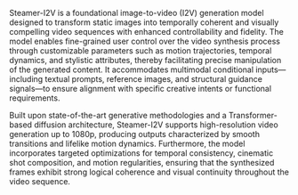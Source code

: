 Steamer-I2V is a foundational image-to-video (I2V) generation model designed to transform static images into temporally coherent and visually compelling video sequences with enhanced controllability and fidelity. The model enables fine-grained user control over the video synthesis process through customizable parameters such as motion trajectories, temporal dynamics, and stylistic attributes, thereby facilitating precise manipulation of the generated content. It accommodates multimodal conditional inputs—including textual prompts, reference images, and structural guidance signals—to ensure alignment with specific creative intents or functional requirements.

Built upon state-of-the-art generative methodologies and a Transformer-based diffusion architecture, Steamer-I2V supports high-resolution video generation up to 1080p, producing outputs characterized by smooth transitions and lifelike motion dynamics. Furthermore, the model incorporates targeted optimizations for temporal consistency, cinematic shot composition, and motion regularities, ensuring that the synthesized frames exhibit strong logical coherence and visual continuity throughout the video sequence.
